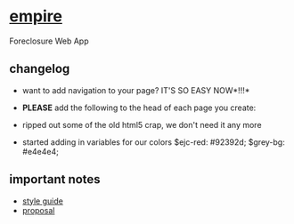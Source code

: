 # [empire](http://www.empirejustice.org)

Foreclosure Web App

## changelog

* want to add navigation to your page? IT'S SO EASY NOW*!!!*
	<div id="navbarfooter"></div>
    <script>$('#navbarfooter').load("navigation.html");</script>

* **PLEASE** add the following to the head of each page you create:
	<link href='http://fonts.googleapis.com/css?family=Arimo:400,700,400italic' rel='stylesheet' type='text/css'>

* ripped out some of the old html5 crap, we don't need it any more
* started adding in variables for our colors
	$ejc-red: #92392d;
	$grey-bg: #e4e4e4;

## important notes

* [style guide](http://embed.plnkr.co/TrUKp6/preview)
* [proposal](https://docs.google.com/file/d/0B0SXwmtfw4qvQjJzLXVRTlo5YWc/edit)